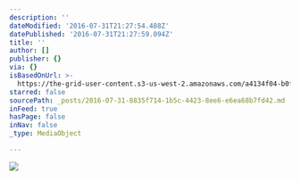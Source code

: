 ```yaml
---
description: ''
dateModified: '2016-07-31T21:27:54.488Z'
datePublished: '2016-07-31T21:27:59.094Z'
title: ''
author: []
publisher: {}
via: {}
isBasedOnUrl: >-
  https://the-grid-user-content.s3-us-west-2.amazonaws.com/a4134f04-b0fb-4c86-b825-592db1cc1841.jpg
starred: false
sourcePath: _posts/2016-07-31-8835f714-1b5c-4423-8ee6-e6ea68b7fd42.md
inFeed: true
hasPage: false
inNav: false
_type: MediaObject

---
```

![](https://the-grid-user-content.s3-us-west-2.amazonaws.com/a4134f04-b0fb-4c86-b825-592db1cc1841.jpg)